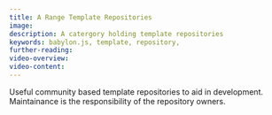 ```yaml
---
title: A Range Template Repositories
image: 
description: A catergory holding template repositories
keywords: babylon.js, template, repository,
further-reading:
video-overview:
video-content:
---
```


Useful community based template repositories to aid in development. Maintainance is the responsibility of the repository owners.